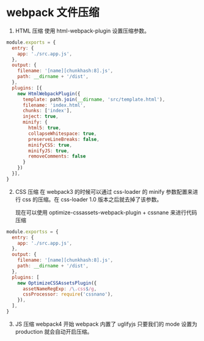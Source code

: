 # webpack 文件压缩

1. HTML 压缩
   使用 html-webpack-plugin 设置压缩参数。

```javascript
module.exports = {
  entry: {
    app: './src.app.js',
  },
  output: {
    filename: '[name][chunkhash:8].js',
    path: __dirname + '/dist',
  },
  plugins: [{
    new HtmlWebpackPlugin({
      template: path.join(__dirname, 'src/template.html'),
      filename: 'index.html',
      chunks: ['index'],
      inject: true,
      minify: {
        html5: true,
        collapseWhitespace: true,
        preserveLineBreaks: false,
        minifyCSS: true,
        minifyJS: true,
        removeComments: false
      }
    })
  }],
}
```

2. CSS 压缩
   在 webpack3 的时候可以通过 css-loader 的 minify 参数配置来进行 css 的压缩。在 css-loader 1.0 版本之后就去掉了该参数。

   现在可以使用 optimize-cssassets-webpack-plugin + cssnane 来进行代码压缩

```javascript
module.exportss = {
  entry: {
    app: './src.app.js',
  },
  output: {
    filename: '[name][chunkhash:8].js',
    path: __dirname + '/dist',
  },
  plugins: [
    new OptimizeCSSAssetsPlugin({
      assetNameRegExp: /\.css$/g,
      cssProcessor: require('cssnano'),
    }),
  ],
}
```

3. JS 压缩
   webpack4 开始 webpack 内置了 uglifyjs 只要我们的 mode 设置为 production 就会自动开启压缩。

